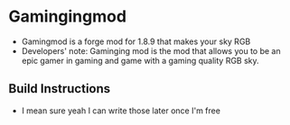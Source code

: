 # Gamingingmod
- Gamingmod is a forge mod for 1.8.9 that makes your sky RGB
- Developers' note: Gaminging mod is the mod that allows you to be an epic gamer in gaming and game with a gaming quality RGB sky.

## Build Instructions
- I mean sure yeah I can write those later once I'm free 


